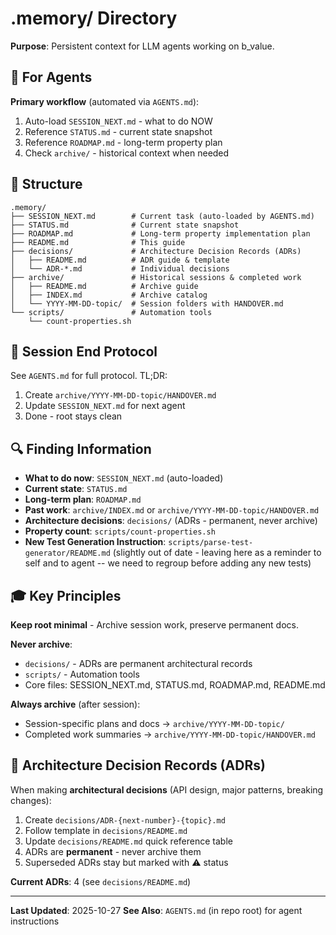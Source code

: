 # .memory/ Directory

**Purpose**: Persistent context for LLM agents working on b_value.

## 🎯 For Agents

**Primary workflow** (automated via `AGENTS.md`):
1. Auto-load `SESSION_NEXT.md` - what to do NOW
2. Reference `STATUS.md` - current state snapshot
3. Reference `ROADMAP.md` - long-term property plan
4. Check `archive/` - historical context when needed

## 📁 Structure

```
.memory/
├── SESSION_NEXT.md        # Current task (auto-loaded by AGENTS.md)
├── STATUS.md              # Current state snapshot
├── ROADMAP.md             # Long-term property implementation plan
├── README.md              # This guide
├── decisions/             # Architecture Decision Records (ADRs)
│   ├── README.md          # ADR guide & template
│   └── ADR-*.md           # Individual decisions
├── archive/               # Historical sessions & completed work
│   ├── README.md          # Archive guide
│   ├── INDEX.md           # Archive catalog
│   └── YYYY-MM-DD-topic/  # Session folders with HANDOVER.md
└── scripts/               # Automation tools
    └── count-properties.sh
```

## 📝 Session End Protocol

See `AGENTS.md` for full protocol. TL;DR:
1. Create `archive/YYYY-MM-DD-topic/HANDOVER.md`
2. Update `SESSION_NEXT.md` for next agent
3. Done - root stays clean

## 🔍 Finding Information

- **What to do now**: `SESSION_NEXT.md` (auto-loaded)
- **Current state**: `STATUS.md`
- **Long-term plan**: `ROADMAP.md`
- **Past work**: `archive/INDEX.md` or `archive/YYYY-MM-DD-topic/HANDOVER.md`
- **Architecture decisions**: `decisions/` (ADRs - permanent, never archive)
- **Property count**: `scripts/count-properties.sh`
- **New Test Generation Instruction**: `scripts/parse-test-generator/README.md` (slightly out of date - leaving here as a reminder to self and to agent -- we need to regroup before adding any new tests)

## 🎓 Key Principles

**Keep root minimal** - Archive session work, preserve permanent docs.

**Never archive**:
- `decisions/` - ADRs are permanent architectural records
- `scripts/` - Automation tools
- Core files: SESSION_NEXT.md, STATUS.md, ROADMAP.md, README.md

**Always archive** (after session):
- Session-specific plans and docs → `archive/YYYY-MM-DD-topic/`
- Completed work summaries → `archive/YYYY-MM-DD-topic/HANDOVER.md`

## 📝 Architecture Decision Records (ADRs)

When making **architectural decisions** (API design, major patterns, breaking changes):

1. Create `decisions/ADR-{next-number}-{topic}.md`
2. Follow template in `decisions/README.md`
3. Update `decisions/README.md` quick reference table
4. ADRs are **permanent** - never archive them
5. Superseded ADRs stay but marked with ⚠️ status

**Current ADRs**: 4 (see `decisions/README.md`)

---

**Last Updated**: 2025-10-27
**See Also**: `AGENTS.md` (in repo root) for agent instructions
